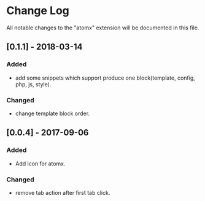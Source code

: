 # Change Log
All notable changes to the "atomx" extension will be documented in this file.

## [0.1.1] - 2018-03-14

### Added
- add some snippets which support produce one block(template, config, php, js, style).

### Changed
- change template block order.

## [0.0.4] - 2017-09-06

### Added
- Add icon for atomx.

### Changed
- remove tab action after first tab click.
